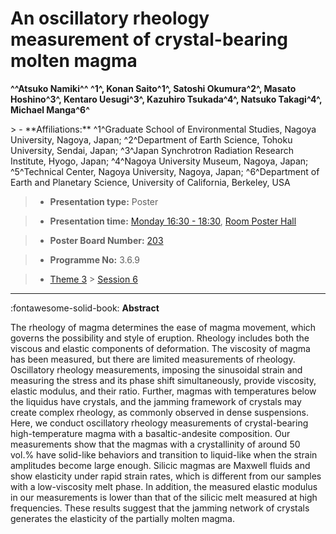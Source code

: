 # An oscillatory rheology measurement of crystal-bearing molten magma

**^^Atsuko Namiki^^ ^1^, Konan Saito^1^, Satoshi Okumura^2^, Masato Hoshino^3^, Kentaro Uesugi^3^, Kazuhiro Tsukada^4^, Natsuko Takagi^4^, Michael Manga^6^**

<!-- more -->> - **Affiliations:** ^1^Graduate School of Environmental Studies, Nagoya University, Nagoya, Japan; ^2^Department of Earth Science, Tohoku University, Sendai, Japan; ^3^Japan Synchrotron Radiation Research Institute, Hyogo, Japan; ^4^Nagoya University Museum, Nagoya, Japan; ^5^Technical Center, Nagoya University, Nagoya, Japan; ^6^Department of Earth and Planetary Science, University of California, Berkeley, USA 

> - **Presentation type:** Poster

> - **Presentation time:** [Monday 16:30 - 18:30](../sessions_comparison.md#__tabbed_1_6), [Room Poster Hall](../maps_venue.md#__tabbed_1_1)

> - **Poster Board Number:** [203](../map_poster_boards.md#monday)

> - **Programme No:** 3.6.9

> - [Theme 3](../theme3.md) > [Session 6](../sessions/session-3-6.md)

--- 

:fontawesome-solid-book: **Abstract**

The rheology of magma determines the ease of magma movement, which governs the possibility and style of eruption. Rheology includes both the viscous and elastic components of deformation. The viscosity of magma has been measured, but there are limited measurements of rheology. Oscillatory rheology measurements, imposing the sinusoidal strain and measuring the stress and its phase shift simultaneously, provide viscosity, elastic modulus, and their ratio. Further, magmas with temperatures below the liquidus have crystals, and the jamming framework of crystals may create complex rheology, as commonly observed in dense suspensions. Here, we conduct oscillatory rheology measurements of crystal-bearing high-temperature magma with a basaltic-andesite composition. Our measurements show that the magmas with a crystallinity of around 50 vol.% have solid-like behaviors and transition to liquid-like when the strain amplitudes become large enough. Silicic magmas are Maxwell fluids and show elasticity under rapid strain rates, which is different from our samples with a low-viscosity melt phase. In addition, the measured elastic modulus in our measurements is lower than that of the silicic melt measured at high frequencies. These results suggest that the jamming network of crystals generates the elasticity of the partially molten magma.

